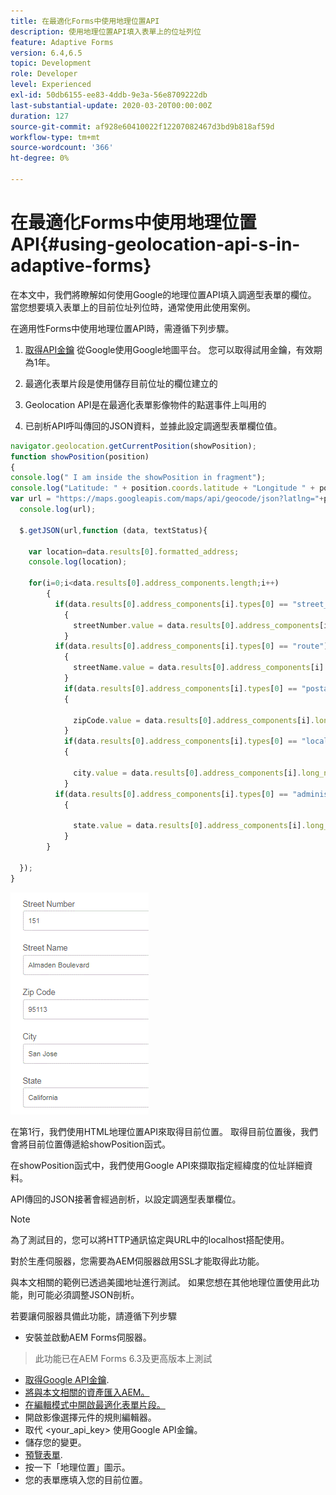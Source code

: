 ```yaml
---
title: 在最適化Forms中使用地理位置API
description: 使用地理位置API填入表單上的位址列位
feature: Adaptive Forms
version: 6.4,6.5
topic: Development
role: Developer
level: Experienced
exl-id: 50db6155-ee83-4ddb-9e3a-56e8709222db
last-substantial-update: 2020-03-20T00:00:00Z
duration: 127
source-git-commit: af928e60410022f12207082467d3bd9b818af59d
workflow-type: tm+mt
source-wordcount: '366'
ht-degree: 0%

---
```


# 在最適化Forms中使用地理位置API{#using-geolocation-api-s-in-adaptive-forms}

在本文中，我們將瞭解如何使用Google的地理位置API填入調適型表單的欄位。 當您想要填入表單上的目前位址列位時，通常使用此使用案例。

在適用性Forms中使用地理位置API時，需遵循下列步驟。

1. [取得API金鑰](https://developers.google.com/maps/documentation/javascript/get-api-key) 從Google使用Google地圖平台。 您可以取得試用金鑰，有效期為1年。

1. 最適化表單片段是使用儲存目前位址的欄位建立的

1. Geolocation API是在最適化表單影像物件的點選事件上叫用的

1. 已剖析API呼叫傳回的JSON資料，並據此設定調適型表單欄位值。

```javascript
navigator.geolocation.getCurrentPosition(showPosition);
function showPosition(position) 
{
console.log(" I am inside the showPosition in fragment");
console.log("Latitude: " + position.coords.latitude + "Longitude " + position.coords.longitude);
var url = "https://maps.googleapis.com/maps/api/geocode/json?latlng="+position.coords.latitude+","+position.coords.longitude+"&key=<your_api_key>";
  console.log(url);
  
  $.getJSON(url,function (data, textStatus){
    
    var location=data.results[0].formatted_address;
    console.log(location);
    
    for(i=0;i<data.results[0].address_components.length;i++)
        {
          if(data.results[0].address_components[i].types[0] == "street_number")
            {
              streetNumber.value = data.results[0].address_components[i].long_name;
            }
          if(data.results[0].address_components[i].types[0] == "route")
            {
              streetName.value = data.results[0].address_components[i].long_name;
            }
            if(data.results[0].address_components[i].types[0] == "postal_code")
            {
              
              zipCode.value = data.results[0].address_components[i].long_name;
            }
            if(data.results[0].address_components[i].types[0] == "locality")
            {
              
              city.value = data.results[0].address_components[i].long_name;
            }
          if(data.results[0].address_components[i].types[0] == "administrative_area_level_1")
            {
              
              state.value = data.results[0].address_components[i].long_name;
            }
        }
    
  });
}
```

![填入地理位置api的欄位](assets/capture-4.gif)

在第1行，我們使用HTML地理位置API來取得目前位置。 取得目前位置後，我們會將目前位置傳遞給showPosition函式。

在showPosition函式中，我們使用Google API來擷取指定經緯度的位址詳細資料。

API傳回的JSON接著會經過剖析，以設定調適型表單欄位。

>[!NOTE]
>
>為了測試目的，您可以將HTTP通訊協定與URL中的localhost搭配使用。
>
>對於生產伺服器，您需要為AEM伺服器啟用SSL才能取得此功能。
>
>與本文相關的範例已透過美國地址進行測試。 如果您想在其他地理位置使用此功能，則可能必須調整JSON剖析。

若要讓伺服器具備此功能，請遵循下列步驟

* 安裝並啟動AEM Forms伺服器。
> 此功能已在AEM Forms 6.3及更高版本上測試
* [取得Google API金鑰](https://developers.google.com/maps/documentation/javascript/get-api-key).
* [將與本文相關的資產匯入AEM。](assets/geolocationapi.zip)
* [在編輯模式中開啟最適化表單片段。](http://localhost:4502/editor.html/content/forms/af/currentaddressfragment.html)
* 開啟影像選擇元件的規則編輯器。
* 取代 &lt;your_api_key> 使用Google API金鑰。
* 儲存您的變更。
* [預覽表單](http://localhost:4502/content/dam/formsanddocuments/currentaddressfragment/jcr:content?wcmmode=disabled).
* 按一下「地理位置」圖示。
* 您的表單應填入您的目前位置。
